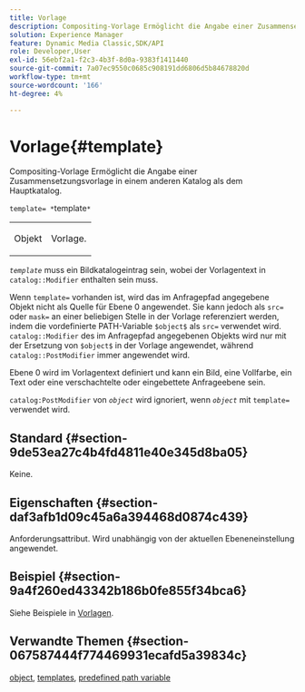```yaml
---
title: Vorlage
description: Compositing-Vorlage Ermöglicht die Angabe einer Zusammensetzungsvorlage, die sich in einem anderen Katalog als dem Hauptkatalog befindet.
solution: Experience Manager
feature: Dynamic Media Classic,SDK/API
role: Developer,User
exl-id: 56ebf2a1-f2c3-4b3f-8d0a-9383f1411440
source-git-commit: 7a07ec9550c0685c908191dd6806d5b84678820d
workflow-type: tm+mt
source-wordcount: '166'
ht-degree: 4%

---
```


# Vorlage{#template}

Compositing-Vorlage Ermöglicht die Angabe einer Zusammensetzungsvorlage in einem anderen Katalog als dem Hauptkatalog.

`template= *`template`*`

<table id="simpletable_DEC6F4EB460D453B8F272C98C9C8B7E5"> 
 <tr class="strow"> 
  <td class="stentry"> <p><span class="varname"> Objekt</span> </p> </td> 
  <td class="stentry"> <p>Vorlage. </p></td> 
 </tr> 
</table>

*`template`* muss ein Bildkatalogeintrag sein, wobei der Vorlagentext in `catalog::Modifier` enthalten sein muss.

Wenn `template=` vorhanden ist, wird das im Anfragepfad angegebene Objekt nicht als Quelle für Ebene 0 angewendet. Sie kann jedoch als `src=` oder `mask=` an einer beliebigen Stelle in der Vorlage referenziert werden, indem die vordefinierte PATH-Variable `$object$` als `src=` verwendet wird. `catalog::Modifier` des im Anfragepfad angegebenen Objekts wird nur mit der Ersetzung von `$object$` in der Vorlage angewendet, während `catalog::PostModifier` immer angewendet wird.

Ebene 0 wird im Vorlagentext definiert und kann ein Bild, eine Vollfarbe, ein Text oder eine verschachtelte oder eingebettete Anfrageebene sein.

`catalog:PostModifier` von *`object`* wird ignoriert, wenn *`object`* mit `template=` verwendet wird.

## Standard {#section-9de53ea27c4b4fd4811e40e345d8ba05}

Keine.

## Eigenschaften {#section-daf3afb1d09c45a6a394468d0874c439}

Anforderungsattribut. Wird unabhängig von der aktuellen Ebeneneinstellung angewendet.

## Beispiel {#section-9a4f260ed43342b186b0fe855f34bca6}

Siehe Beispiele in [Vorlagen](../../../../../is-api/http-ref/image-serving-api-ref/c-http-protocol-reference/c-templates/c-templates.md#concept-3cd2d2adae0e41b2979b9640244d4d3e).

## Verwandte Themen {#section-067587444f774469931ecafd5a39834c}

[object](../../../../../is-api/http-ref/image-serving-api-ref/c-http-protocol-reference/c-data-types/r-object.md#reference-2591bd24548d462782c68d138ef795a0), [templates](../../../../../is-api/http-ref/image-serving-api-ref/c-http-protocol-reference/c-templates/c-templates.md#concept-3cd2d2adae0e41b2979b9640244d4d3e), [predefined path variable](../../../../../is-api/http-ref/image-serving-api-ref/c-http-protocol-reference/c-syntax-and-features/r-is-http-substitution-variables.md#reference-90dc01aba44940e4acdd0c6476e7aa5a)
